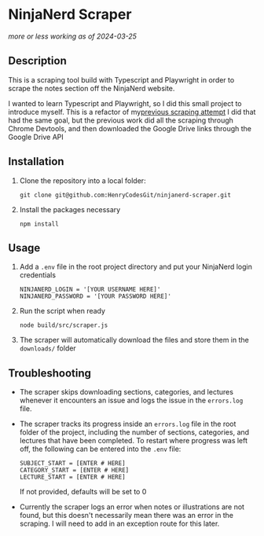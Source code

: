 # NinjaNerd Scraper
*more or less working as of 2024-03-25*


## Description
This is a scraping tool build with Typescript and Playwright in order to scrape the notes section off the NinjaNerd website.

I wanted to learn Typescript and Playwright, so I did this small project to introduce myself. This is a refactor of my[previous scraping attempt](https://github.com/HenryCodesGit/ninja-nerd-downloader) I did that had the same goal, but the previous work did all the scraping through Chrome Devtools, and then downloaded the Google Drive links through the Google Drive API

## Installation
1. Clone the repository into a local folder:
   ```
   git clone git@github.com:HenryCodesGit/ninjanerd-scraper.git
   ```
2. Install the packages necessary
   ```
   npm install
   ```

## Usage
1. Add a `.env` file in the root project directory and put your NinjaNerd login credentials
   ```
   NINJANERD_LOGIN = '[YOUR USERNAME HERE]'
   NINJANERD_PASSWORD = '[YOUR PASSWORD HERE]'
   ```
2. Run the script when ready
   ```
   node build/src/scraper.js
   ```
3. The scraper will automatically download the files and store them in the `downloads/` folder

## Troubleshooting
* The scraper skips downloading sections, categories, and lectures whenever it encounters an issue and logs the issue in the `errors.log` file. 
* The scraper tracks its progress inside an `errors.log` file in the root folder of the project, including the number of sections, categories, and lectures that have been completed. To restart where progress was left off, the following can be entered into the `.env` file:

  ```
  SUBJECT_START = [ENTER # HERE]
  CATEGORY_START = [ENTER # HERE]
  LECTURE_START = [ENTER # HERE]
  ```
  If not provided, defaults will be set to 0
* Currently the scraper logs an error when notes or illustrations are not found, but this doesn't necessarily mean there was an error in the scraping. I will need to add in an exception route for this later.
